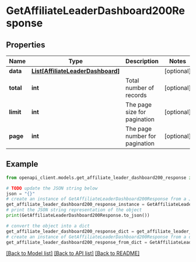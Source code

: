 # GetAffiliateLeaderDashboard200Response


## Properties

Name | Type | Description | Notes
------------ | ------------- | ------------- | -------------
**data** | [**List[AffiliateLeaderDashboard]**](AffiliateLeaderDashboard.md) |  | [optional] 
**total** | **int** | Total number of records | [optional] 
**limit** | **int** | The page size for pagination | [optional] 
**page** | **int** | The page number for pagination | [optional] 

## Example

```python
from openapi_client.models.get_affiliate_leader_dashboard200_response import GetAffiliateLeaderDashboard200Response

# TODO update the JSON string below
json = "{}"
# create an instance of GetAffiliateLeaderDashboard200Response from a JSON string
get_affiliate_leader_dashboard200_response_instance = GetAffiliateLeaderDashboard200Response.from_json(json)
# print the JSON string representation of the object
print(GetAffiliateLeaderDashboard200Response.to_json())

# convert the object into a dict
get_affiliate_leader_dashboard200_response_dict = get_affiliate_leader_dashboard200_response_instance.to_dict()
# create an instance of GetAffiliateLeaderDashboard200Response from a dict
get_affiliate_leader_dashboard200_response_from_dict = GetAffiliateLeaderDashboard200Response.from_dict(get_affiliate_leader_dashboard200_response_dict)
```
[[Back to Model list]](../README.md#documentation-for-models) [[Back to API list]](../README.md#documentation-for-api-endpoints) [[Back to README]](../README.md)


